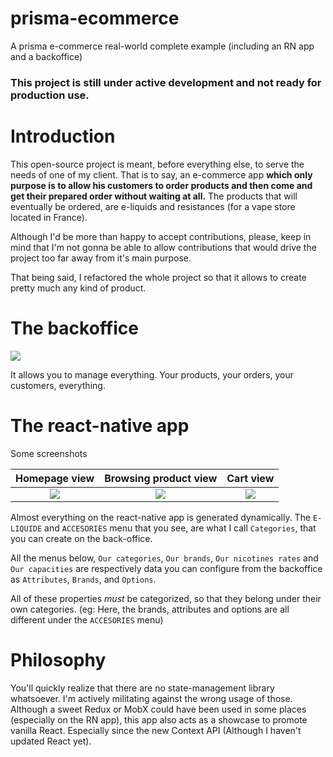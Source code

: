 # prisma-ecommerce
A prisma e-commerce real-world complete example (including an RN app and a backoffice)

### This project is still under active development and not ready for production use.

# Introduction

This open-source project is meant, before everything else, to serve the needs of one of my client.
That is to say, an e-commerce app **which only purpose is to allow his customers to order products and then come and get their prepared order without waiting at all.**
The products that will eventually be ordered, are e-liquids and resistances (for a vape store located in France).

Although I'd be more than happy to accept contributions, please, keep in mind that I'm not gonna be able to allow contributions that would drive the project too far away from it's main purpose.

That being said, I refactored the whole project so that it allows to create pretty much any kind of product.

# The backoffice

![](https://image.ibb.co/kGBW3y/Capture_d_e_cran_2018_05_13_a_15_20_59.png)

It allows you to manage everything. Your products, your orders, your customers, everything.

# The react-native app

Some screenshots

Homepage view             |  Browsing product view          | Cart view
:-------------------------:|:-------------------------:|:-------------------------:
![](https://image.ibb.co/mzo0wJ/Simulator_Screen_Shot_i_Phone_6_2018_05_13_at_15_26_52.png)  | ![](https://image.ibb.co/hGoNAd/Simulator_Screen_Shot_i_Phone_6_2018_05_13_at_15_26_45.png) | ![](https://image.ibb.co/cu4CAd/Simulator_Screen_Shot_i_Phone_6_2018_05_13_at_15_31_16.png)

Almost everything on the react-native app is generated dynamically. The `E-LIQUIDE` and `ACCESORIES` menu that you see, are what I call `Categories`, that you can create on the back-office.

All the menus below, `Our categories`, `Our brands`, `Our nicotines rates` and `Our capacities` are respectively data you can configure from the backoffice as `Attributes`, `Brands`, and `Options`.

All of these properties *must* be categorized, so that they belong under their own categories. (eg: Here, the brands, attributes and options are all different under the `ACCESORIES` menu)


# Philosophy

You'll quickly realize that there are no state-management library whatsoever. I'm actively militating against the wrong usage of those. Although a sweet Redux or MobX could have been used in some places (especially on the RN app), this app also acts as a showcase to promote vanilla React. Especially since the new Context API (Although I haven't updated React yet).
